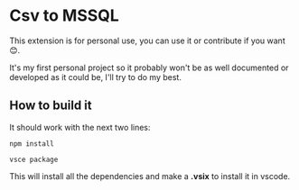 # Csv to MSSQL

This extension is for personal use, you can use it or contribute if you want 😊.

It's my first personal project so it probably won't be as well documented or developed as it could be, I'll try to do my best.

## How to build it
It should work with the next two lines:
```shell
npm install

vsce package
```

This will install all the dependencies and make a **.vsix** to install it in vscode.